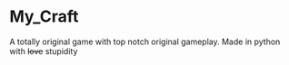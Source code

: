 # My_Craft
A totally original game with top notch original gameplay.
Made in python with ~~love~~ stupidity
